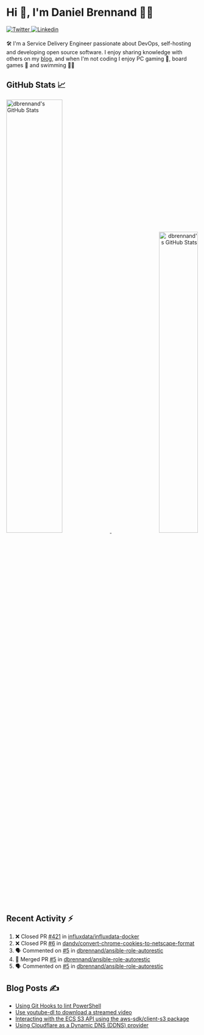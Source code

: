 # Hi 👋, I'm Daniel Brennand 👨‍💻

<a href="https://twitter.com/dbrenuk" target="_blank">
<img src="https://img.shields.io/badge/twitter-%2300acee.svg?&style=for-the-badge&logo=twitter&logoColor=white" alt="Twitter" style="margin-bottom: 5px;" />
</a>
<a href="https://linkedin.com/in/dbrenuk" target="_blank">
<img src="https://img.shields.io/badge/linkedin-%231E77B5.svg?&style=for-the-badge&logo=linkedin&logoColor=white" alt="Linkedin" style="margin-bottom: 5px;" />
</a>

🛠 I'm a Service Delivery Engineer passionate about DevOps, self-hosting and developing open source software. I enjoy sharing knowledge with others on my [blog](https://danielbrennand.com/blog/), and when I'm not coding I enjoy PC gaming 👾, board games 🎲 and swimming 🏊‍♂️

## GitHub Stats 📈

<p>
    <a align="left" href="https://github.com/dbrennand/dbrennand">
        <img alt="dbrennand's GitHub Stats"  width="54%" src="https://github-readme-stats.vercel.app/api?username=dbrennand&show_icons=true&count_private=true&hide_border=true&theme=dark">
    </a>
    <a align="right" href="https://github.com/dbrennand/dbrennand">
        <img alt="dbrennand's GitHub Stats"  width="45%" src="https://github-readme-stats.vercel.app/api/top-langs/?username=dbrennand&hide_border=true&layout=compact&theme=dark">
    </a>
</p>

## Recent Activity ⚡

<!--START_SECTION:activity-->
1. ❌ Closed PR [#421](https://github.com/influxdata/influxdata-docker/pull/421) in [influxdata/influxdata-docker](https://github.com/influxdata/influxdata-docker)
2. ❌ Closed PR [#6](https://github.com/dandv/convert-chrome-cookies-to-netscape-format/pull/6) in [dandv/convert-chrome-cookies-to-netscape-format](https://github.com/dandv/convert-chrome-cookies-to-netscape-format)
3. 🗣 Commented on [#5](https://github.com/dbrennand/ansible-role-autorestic/issues/5) in [dbrennand/ansible-role-autorestic](https://github.com/dbrennand/ansible-role-autorestic)
4. 🎉 Merged PR [#5](https://github.com/dbrennand/ansible-role-autorestic/pull/5) in [dbrennand/ansible-role-autorestic](https://github.com/dbrennand/ansible-role-autorestic)
5. 🗣 Commented on [#5](https://github.com/dbrennand/ansible-role-autorestic/issues/5) in [dbrennand/ansible-role-autorestic](https://github.com/dbrennand/ansible-role-autorestic)
<!--END_SECTION:activity-->

## Blog Posts ✍

<!-- BLOG-POST-LIST:START -->
- [Using Git Hooks to lint PowerShell](https://danielbrennand.com/blog/git-hook-powershell/)
- [Use youtube-dl to download a streamed video](https://danielbrennand.com/blog/download-streamed-video/)
- [Interacting with the ECS S3 API using the aws-sdk/client-s3 package](https://danielbrennand.com/blog/aws-sdk-s3/)
- [Using Cloudflare as a Dynamic DNS &lpar;DDNS&rpar; provider](https://danielbrennand.com/blog/cloudflare-ddns/)
<!-- BLOG-POST-LIST:END -->
